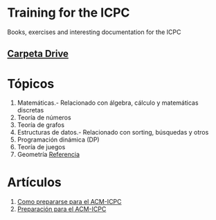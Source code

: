 # **Training for the ICPC**
Books, exercises and interesting documentation for the ICPC

## [Carpeta Drive](https://drive.google.com/drive/folders/1yTx4WoGNI-yCQ-uV3jkvLXZspOuA0mdI)

# **Tópicos**
1. Matemáticas.- Relacionado con álgebra, cálculo y matemáticas discretas
2. Teoría de números
3. Teoría de grafos
4. Estructuras de datos.- Relacionado con sorting, búsquedas y otros
5. Programación dinámica (DP)
6. Teoría de juegos
7. Geometría
[Referencia](https://blog.shahjalalshohag.com/topic-list/)

# **Artículos**
1. [Como prepararse para el ACM-ICPC](https://www.geeksforgeeks.org/how-to-prepare-for-acm-icpc/)
2. [Preparación para el ACM-ICPC](https://github.com/BedirT/ACM-ICPC-Preparation)
